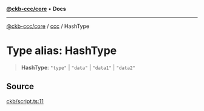 [**@ckb-ccc/core**](README.md) • **Docs**

***

[@ckb-ccc/core](README.md) / [ccc](Namespace.ccc.md) / HashType

# Type alias: HashType

> **HashType**: `"type"` \| `"data"` \| `"data1"` \| `"data2"`

## Source

[ckb/script.ts:11](https://github.com/SpectreMercury/ccc/blob/1b34760fdeb60ebebc0a7e641c12ef11dff1e7d0/packages/core/src/ckb/script.ts#L11)
